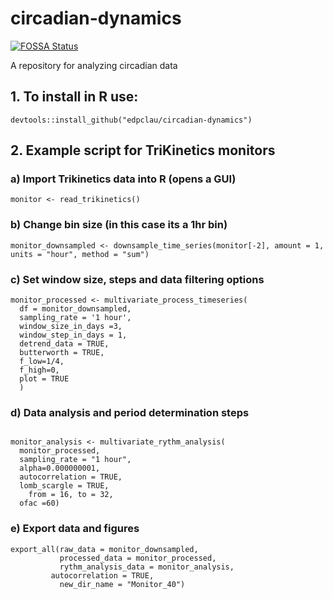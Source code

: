 # circadian-dynamics
[![FOSSA Status](https://app.fossa.com/api/projects/git%2Bgithub.com%2Fedpclau%2Fcircadian-dynamics.svg?type=shield)](https://app.fossa.com/projects/git%2Bgithub.com%2Fedpclau%2Fcircadian-dynamics?ref=badge_shield)

A repository for analyzing circadian data
## 1. To install in R use:
```{r}
devtools::install_github("edpclau/circadian-dynamics")
```


## 2. Example script for TriKinetics monitors

###        a) Import Trikinetics data into R (opens a GUI)   
```{r}
monitor <- read_trikinetics()
```

###        b) Change bin size (in this case its a 1hr bin)   

```{r}
monitor_downsampled <- downsample_time_series(monitor[-2], amount = 1, units = "hour", method = "sum")
```

###        c) Set window size, steps and data filtering options   

```{r}
monitor_processed <- multivariate_process_timeseries(
  df = monitor_downsampled,
  sampling_rate = '1 hour',
  window_size_in_days =3,
  window_step_in_days = 1, 
  detrend_data = TRUE,
  butterworth = TRUE,
  f_low=1/4,
  f_high=0,
  plot = TRUE
  )

```

###        d) Data analysis and period determination steps  

```{r}
 
monitor_analysis <- multivariate_rythm_analysis(
  monitor_processed,
  sampling_rate = "1 hour",
  alpha=0.000000001,
  autocorrelation = TRUE,
  lomb_scargle = TRUE,
    from = 16, to = 32,
  ofac =60)

```

###        e) Export data and figures


```{r}
export_all(raw_data = monitor_downsampled,
           processed_data = monitor_processed,
           rythm_analysis_data = monitor_analysis,
         autocorrelation = TRUE,
           new_dir_name = "Monitor_40")
```           
           
